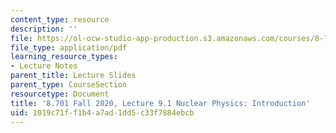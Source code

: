 ```yaml
---
content_type: resource
description: ''
file: https://ol-ocw-studio-app-production.s3.amazonaws.com/courses/8-701-introduction-to-nuclear-and-particle-physics-fall-2020/1019c71ff1b4a7ad1dd5c33f7884ebcb_MIT8_701f20_lec9.1.pdf
file_type: application/pdf
learning_resource_types:
- Lecture Notes
parent_title: Lecture Slides
parent_type: CourseSection
resourcetype: Document
title: '8.701 Fall 2020, Lecture 9.1 Nuclear Physics: Introduction'
uid: 1019c71f-f1b4-a7ad-1dd5-c33f7884ebcb
---
```

